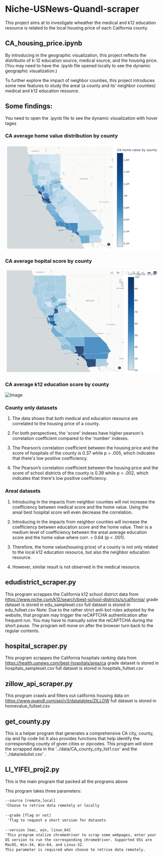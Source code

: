 # Niche-USNews-Quandl-scraper

This project aims at to investigate wheather the medical and k12 education resource is related to the local housing price of each California county.

## CA_housing_price.ipynb

By introducing in the geographic visualization, this project reflects the distributio of k-12 education source, medical source, and the housing price. (You may need to have the .ipynb file opened locally to see the dynamic geographic visualization.)

To further explore the impact of neighbor counties, this project introduces some new features to study the areal (a county and its' neighbor counties) medical and k12 education resource.

## Some findings:

You need to open the .ipynb file to see the dynamic visualization with hover tages

### CA average home value distribution by county
![Image](https://github.com/yvette-yifei-li/Niche-USNews-Quandl-scraper/blob/main/images/Screen%20Shot%202020-12-30%20at%202.51.21%20AM.png)

### CA average hopital score by county
![Image](https://github.com/yvette-yifei-li/Niche-USNews-Quandl-scraper/blob/main/images/Screen%20Shot%202020-12-30%20at%202.51.33%20AM.png)

### CA average k12 education score by county
![Image]()

### County only datasets
1. The data shows that both medical and education resource are correlated to the housing price of a county.

2. For both perspectives, the 'score' indexes have higher pearson's correlation coefficient compared to the 'number' indexes.

3. The Pearson’s correlation coefficient between the housing price and the score of hospitals of the county is 0.37 while p = .005, which indicates that there's low positive coefficiency.

4. The Pearson’s correlation coefficient between the housing price and the score of school districts of the county is 0.39 while p = .002, which indicates that there's low positive coefficiency.

### Areal datasets
1. Introducing in the impacts from neighbor counties will not increase the coefficiency between medical score and the home value. Using the areal best hospital score will even decrease the correlation.

2. Introducing in the impacts from neighbor counties will increase the coefficiency between education score and the home value. Their is a medium level of coefficiency between the areal average education score and the home value where corr. = 0.64 (p < .001).

3. Therefore, the home value(housing price) of a county is not only related to the local k12 education resource, but also the neighbor education resource.

4. However, similar result is not observed in the medical resource.

## edudistrict_scraper.py

This program scrappes the California k12 school district data from https://www.niche.com/k12/search/best-school-districts/s/california/
grade dataset is stored in edu_sampleset.csv
full dataset is stored in edu_fullset.csv
Note: Due to the rather strict anti-bot rules adopted by the website, that program may trigger the reCAPTCHA authentication after frequent run. You may have to manually solve the reCAPTCHA during the short pause. The program will move on after the browser turn back to the regular contents.

## hospital_scraper.py

This program scrappes the California hospitals ranking data from https://health.usnews.com/best-hospitals/area/ca
grade dataset is stored in hospitals_sampleset.csv
full dataset is stored in hospitals_fullset.csv

## zillow_api_scraper.py

This program crawls and filters out californis housing data on https://www.quandl.com/api/v3/datatables/ZILLOW
full dataset is stored in homevalue_fullset.csv

## get_county.py

This is a helper program that generates a comprehensive CA city, county, zip and fip code list
It also provides functions that help identify the corresponding county of given cities or zipcodes. 
This program will store the scrapped data in the '../data/CA_county_city_list1.csv' and the '../data/edulist.csv' .

## LI_YIFEI_proj2.py

This is the main program that packed all the programs above

This program takes three parameters:
    
    --source [remote,local]   
    'Choose to retrive data remotely or locally
    
    --grade [flag or not]   
     'flag to request a short version for datasets

    --version [mac, win, linux_64]  
    'This program utalize chromedriver to scrap some webpages, enter your OS version to run the corresponding chromedriver. Supported OSs are MacOS, Win-34, Win-64, and Linux-32.
    This parameter is required when choose to retrive data remotely.
